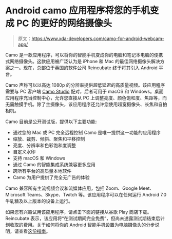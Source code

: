 # Android camo 应用程序将您的手机变成 PC 的更好的网络摄像头

> 原文：<https://www.xda-developers.com/camo-for-android-webcam-app/>

Camo 是一款应用程序，可以将你的智能手机变成你的电脑和笔记本电脑的便携式网络摄像头。这款应用被广泛认为是 iPhone 和 Mac 的最佳网络摄像头解决方案之一。现在，总部位于英国的软件公司 Reincubate 终于将其引入 Android 平台。

Camo 声称可以以高达 1080p 的分辨率提供超低延迟的高质量视频。该应用程序需要与 PC 客户端 [Camo Studio](https://reincubate.com/camo/#downloads) 配对，后者可用于 macOS 和 Windows。桌面应用程序充当控制中心，允许您直接从 PC 上调整亮度、颜色饱和度、焦距等，而无需触摸手机。除了主摄像头，该应用程序还允许您使用超宽摄像头、长焦和自拍相机。

Camo 目前是公开测试版，提供以下主要功能:

*   通过您的 Mac 或 PC 完全远程控制 Camo 是唯一提供这一功能的应用程序
*   缩放、裁剪、倾斜、聚焦和平移控制
*   亮度、分辨率和色彩饱和度调整
*   自定义水印
*   支持 macOS 和 Windows
*   通过 Camo 的智能集成系统兼容更多应用
*   跨所有平台的高质量本地软件
*   Camo 为用户提供了完全无广告的体验

Camo 兼容所有主流视频会议和流媒体应用，包括 Zoom、Google Meet、Microsoft Teams、Skype、Twitch 等。该应用程序可以在任何运行 Android 7.0 牛轧糖及以上版本的设备上运行。

如果您有兴趣试用该应用程序，请点击下面的链接从谷歌 Play 商店下载。Reincubate 表示，该应用将“在测试期间完全免费”，但尚未透露测试期结束后计划收取的费用。关于如何将你的 Android 智能手机设置为电脑摄像头的分步说明，请查看[这份指南](https://www.xda-developers.com/how-to-use-android-phone-as-webcam-for-pc/)。